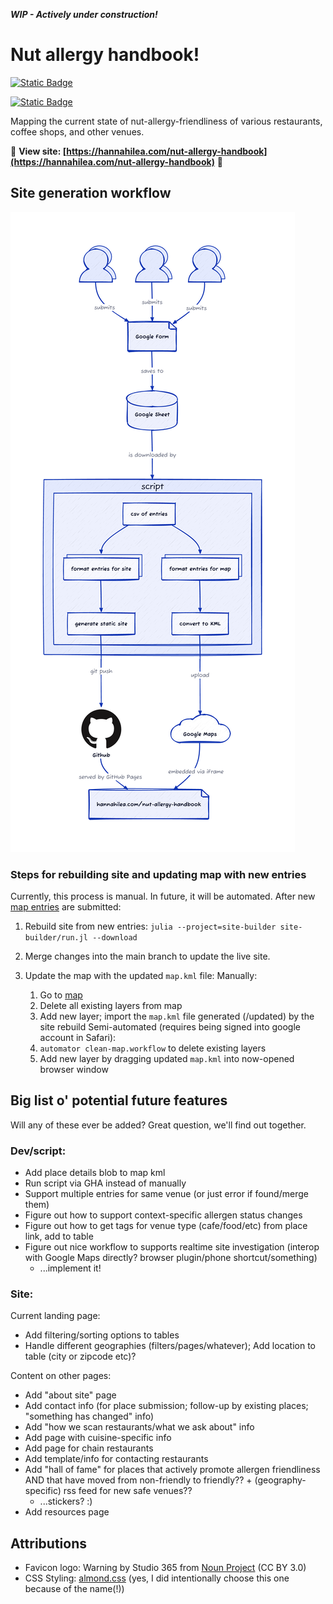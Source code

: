 _**WIP - Actively under construction!**_

# Nut allergy handbook! 

[<img alt="Static Badge" src="https://img.shields.io/badge/%F0%9F%AA%B4%20Houseplant%20-x?style=flat&amp;label=Project%20type&amp;color=1E1E1D">](https://www.hannahilea.com/blog/houseplant-programming)

[<img alt="Static Badge" src="https://img.shields.io/badge/%F0%9F%8F%B3%EF%B8%8F%E2%80%8D%F0%9F%8C%88%20Gay%20Agenda%20License%201.0%20%F0%9F%8F%B3%EF%B8%8F%E2%80%8D%E2%9A%A7%EF%B8%8F-x?style=flat&amp;label=License&amp;color=FDF2F8">](./LICENSE.md)


Mapping the current state of nut-allergy-friendliness of various restaurants, coffee shops, and other venues. 

🥳 **View site: [https://hannahilea.com/nut-allergy-handbook](https://hannahilea.com/nut-allergy-handbook)** 🥳

## Site generation workflow

![](./assets/workflow-plot.png)

### Steps for rebuilding site and updating map with new entries

Currently, this process is manual. In future, it will be automated. After new [map entries](https://forms.gle/qx1TQDyGLTcRK7NKA) are submitted:

1. Rebuild site from new entries: `julia --project=site-builder site-builder/run.jl --download`

2. Merge changes into the main branch to update the live site.

2. Update the map with the updated `map.kml` file:
  Manually:
    1. Go to [map](https://www.google.com/maps/d/u/0/edit?mid=1ByVtx0dsYJ8E_suvTlCRM363DHYZ6Io&ll=42.375241545463325%2C-71.11262795632939&z=14)
    2. Delete all existing layers from map
    3. Add new layer; import the `map.kml` file generated (/updated) by the site rebuild
  Semi-automated (requires being signed into google account in Safari):
    1. `automator clean-map.workflow` to delete existing layers
    2. Add new layer by dragging updated `map.kml` into now-opened browser window

## Big list o' potential future features

Will any of these ever be added? Great question, we'll find out together.

### Dev/script:
- Add place details blob to map kml
- Run script via GHA instead of manually
- Support multiple entries for same venue (or just error if found/merge them)
- Figure out how to support context-specific allergen status changes
- Figure out how to get tags for venue type (cafe/food/etc) from place link, add to table
- Figure out nice workflow to supports realtime site investigation (interop with Google Maps directly? browser plugin/phone shortcut/something)
  - ...implement it!

### Site: 

Current landing page:
- Add filtering/sorting options to tables
- Handle different geographies (filters/pages/whatever); Add location to table (city or zipcode etc)?

Content on other pages:
- Add "about site" page
- Add contact info (for place submission; follow-up by existing places; "something has changed" info)
- Add "how we scan restaurants/what we ask about" info
- Add page with cuisine-specific info
- Add page for chain restaurants 
- Add template/info for contacting restaurants
- Add "hall of fame" for places that actively promote allergen friendliness AND that have moved from non-friendly to friendly?? + (geography-specific) rss feed for new safe venues??
  - ...stickers? :) 
- Add resources page

## Attributions

- Favicon logo: Warning by Studio 365 from <a href="https://thenounproject.com/browse/icons/term/warning/" target="_blank" title="Warning Icons">Noun Project</a> (CC BY 3.0)
- CSS Styling: [almond.css](https://github.com/alvaromontoro/almond.css) (yes, I did intentionally choose this one because of the name(!))

